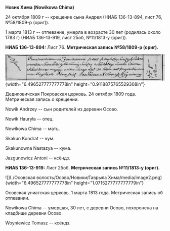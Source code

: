 **Новик Хима (Nowikowa Chima)**

24 октября 1809 г -- крещение сына Андрея (НИАБ 136-13-894, лист 76,
№58/1809-р (ориг)).

1 марта 1813 г -- отпевание, умерла в возрасте 30 лет (родилась около
1783 г) (НИАБ 136-13-919, лист 25об, №11/1813-у (ориг)).

**НИАБ 136-13-894:** Лист 76. **Метрическая запись №58/1809-р (ориг).**

![](./media/eabf650eac2379d3e2de8653592989a0d4a30bb3.png){width="6.496527777777778in"
height="0.9118875765529308in"}

Дедиловичская Покровская церковь. 24 октября 1809 года. Метрическая
запись о крещении.

Nowik Andrzey -- сын родителей из деревни Осовo.

Nowik Hauryła -- отец.

Nowikowa Chima -- мать.

Skakun Kondrat -- кум.

Skakunowna Nastazya -- кума.

Jazgunowicz Antoni -- ксёндз.

**НИАБ 136-13-919:** Лист 25об. **Метрическая запись №11/1813-у
(ориг).**

![](./Осовская волость/Осово/Новики/Гаврыла Хима/media/image2.png){width="6.496527777777778in"
height="1.0715277777777779in"}

Осовская униатская церковь. 1 марта 1813 года. Метрическая запись об
отпевании.

Nowikowa Chima -- умершая, 30 лет, с деревни Осово, похоронена на
кладбище деревни Осово.

Woyniewicz Tomasz -- ксёндз.

